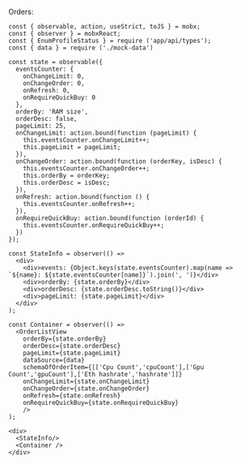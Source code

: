 Orders:

    const { observable, action, useStrict, toJS } = mobx;
    const { observer } = mobxReact;
    const { EnumProfileStatus } = require ('app/api/types');
    const { data } = require ('./mock-data')

    const state = observable({
      eventsCounter: {
        onChangeLimit: 0,
        onChangeOrder: 0,
        onRefresh: 0,
        onRequireQuickBuy: 0
      },
      orderBy: 'RAM size',
      orderDesc: false,
      pageLimit: 25,
      onChangeLimit: action.bound(function (pageLimit) {
        this.eventsCounter.onChangeLimit++;
        this.pageLimit = pageLimit;
      }),
      onChangeOrder: action.bound(function (orderKey, isDesc) {
        this.eventsCounter.onChangeOrder++;
        this.orderBy = orderKey;
        this.orderDesc = isDesc;
      }),
      onRefresh: action.bound(function () {
        this.eventsCounter.onRefresh++;
      }),
      onRequireQuickBuy: action.bound(function (orderId) {
        this.eventsCounter.onRequireQuickBuy++;
      })
    });

    const StateInfo = observer(() =>
      <div>
        <div>events: {Object.keys(state.eventsCounter).map(name => `${name}: ${state.eventsCounter[name]}`).join(', ')}</div>
        <div>orderBy: {state.orderBy}</div>
        <div>orderDesc: {state.orderDesc.toString()}</div>
        <div>pageLimit: {state.pageLimit}</div>
      </div>
    );

    const Container = observer(() =>
      <OrderListView
        orderBy={state.orderBy}
        orderDesc={state.orderDesc}
        pageLimit={state.pageLimit}
        dataSource={data}
        schemaOfOrderItem={[['Cpu Count','cpuCount'],['Gpu Count','gpuCount'],['Eth hashrate','hashrate']]}
        onChangeLimit={state.onChangeLimit}
        onChangeOrder={state.onChangeOrder}
        onRefresh={state.onRefresh}
        onRequireQuickBuy={state.onRequireQuickBuy}
        />
    );

    <div>
      <StateInfo/>
      <Container />
    </div>
